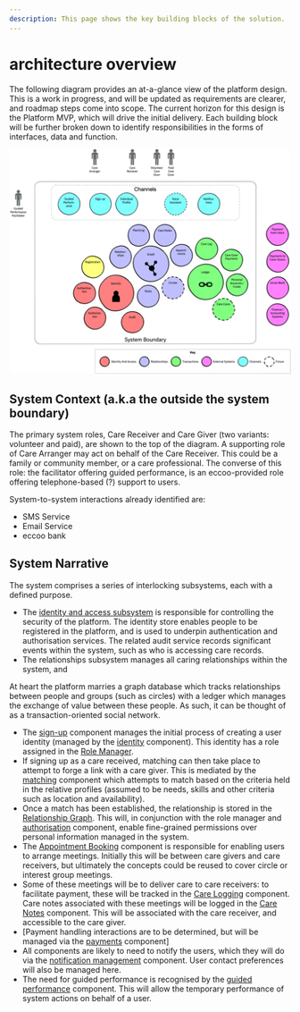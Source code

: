 ```yaml
---
description: This page shows the key building blocks of the solution.
---
```


# architecture overview

The following diagram provides an at-a-glance view of the platform design. This is a work in progress, and will be updated as requirements are clearer, and roadmap steps come into scope. The current horizon for this design is the Platform MVP, which will drive the initial delivery. Each building block will be further broken down to identify responsibilities in the forms of interfaces, data and function.

![Architecture Overview Diagram](../.gitbook/assets/eccoo-architecture-overview.png)

## System Context \(a.k.a the outside the system boundary\)

The primary system roles, Care Receiver and Care Giver \(two variants: volunteer and paid\), are shown to the top of the diagram. A supporting role of Care Arranger may act on behalf of the Care Receiver. This could be a family or community member, or a care professional. The converse of this role: the facilitator offering guided performance, is an eccoo-provided role offering telephone-based \(?\) support to users.

System-to-system interactions already identified are:

* SMS Service
* Email Service
* eccoo bank

## System Narrative

The system comprises a series of interlocking subsystems, each with a defined purpose.

* The [identity and access subsystem](component-designs/identity-and-access-subsystem/) is responsible for controlling the security of the platform. The identity store enables people to be registered in the platform, and is used to underpin authentication and authorisation services. The related audit service records significant events within the system, such as who is accessing care records.
* The relationships subsystem manages all caring relationships within the system, and 

At heart the platform marries a graph database which tracks relationships between people and groups \(such as circles\) with a ledger which manages the exchange of value between these people. As such, it can be thought of as a transaction-oriented social network.

* The [sign-up](component-designs/channels-subsystem/sign-up.md) component manages the initial process of creating a user identity \(managed by the [identity](component-designs/identity-and-access-subsystem/identity-component.md) component\). This identity has a role assigned in the [Role Manager](component-designs/identity-and-access-subsystem/role-manager.md).
* If signing up as a care received, matching can then take place to attempt to forge a link with a care giver. This is mediated by the [matching](component-designs/relationships-subsystem/matching.md) component which attempts to match based on the criteria held in the relative profiles \(assumed to be needs, skills and other criteria such as location and availability\).
* Once a match has been established, the relationship is stored in the [Relationship Graph](component-designs/relationships-subsystem/relationship-graph.md). This will, in conjunction with the role manager and [authorisation](component-designs/identity-and-access-subsystem/authorisation.md) component, enable fine-grained permissions over personal information managed in the system.
* The [Appointment Booking](component-designs/relationships-subsystem/appointment-booking.md) component is responsible for enabling users to arrange meetings. Initially this will be between care givers and care receivers, but ultimately the concepts could be reused to cover circle or interest group meetings.
* Some of these meetings will be to deliver care to care receivers: to facilitate payment, these will be tracked in the [Care Logging](component-designs/transactions-subsystem/care-logging.md) component. Care notes associated with these meetings will be logged in the [Care Notes](component-designs/relationships-subsystem/care-notes.md) component. This will be associated with the care receiver, and accessible to the care giver.
* \[Payment handling interactions are to be determined, but will be managed via the [payments](component-designs/transactions-subsystem/payments.md) component\]
* All components are likely to need to notify the users, which they will do via the [notification management](component-designs/channels-subsystem/notification-management.md) component. User contact preferences will also be managed here.
* The need for guided performance is recognised by the [guided performance](component-designs/channels-subsystem/guided-performance.md) component. This will allow the temporary performance of system actions on behalf of a user.

